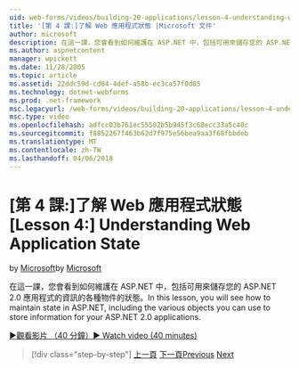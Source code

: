 ```yaml
---
uid: web-forms/videos/building-20-applications/lesson-4-understanding-web-application-state
title: '[第 4 課:]了解 Web 應用程式狀態 |Microsoft 文件'
author: microsoft
description: 在這一課，您會看到如何維護在 ASP.NET 中，包括可用來儲存您的 ASP.NET 2.0 應用程式資訊的各種物件的狀態...
ms.author: aspnetcontent
manager: wpickett
ms.date: 11/28/2005
ms.topic: article
ms.assetid: 22ddc59d-cd84-4def-a58b-ec3ca57f0d85
ms.technology: dotnet-webforms
ms.prod: .net-framework
msc.legacyurl: /web-forms/videos/building-20-applications/lesson-4-understanding-web-application-state
msc.type: video
ms.openlocfilehash: adfcc03b761ec55502b5b945f3c68ecc33a5c40c
ms.sourcegitcommit: f8852267f463b62d7f975e56bea9aa3f68fbbdeb
ms.translationtype: MT
ms.contentlocale: zh-TW
ms.lasthandoff: 04/06/2018
---
```

<a name="lesson-4-understanding-web-application-state"></a><span data-ttu-id="da0ac-103">[第 4 課:]了解 Web 應用程式狀態</span><span class="sxs-lookup"><span data-stu-id="da0ac-103">[Lesson 4:] Understanding Web Application State</span></span>
====================
<span data-ttu-id="da0ac-104">by [Microsoft](https://github.com/microsoft)</span><span class="sxs-lookup"><span data-stu-id="da0ac-104">by [Microsoft](https://github.com/microsoft)</span></span>

<span data-ttu-id="da0ac-105">在這一課，您會看到如何維護在 ASP.NET 中，包括可用來儲存您的 ASP.NET 2.0 應用程式的資訊的各種物件的狀態。</span><span class="sxs-lookup"><span data-stu-id="da0ac-105">In this lesson, you will see how to maintain state in ASP.NET, including the various objects you can use to store information for your ASP.NET 2.0 applications.</span></span>

[<span data-ttu-id="da0ac-106">&#9654;觀看影片 （40 分鐘）</span><span class="sxs-lookup"><span data-stu-id="da0ac-106">&#9654; Watch video (40 minutes)</span></span>](https://channel9.msdn.com/Blogs/ASP-NET-Site-Videos/lesson-4-understanding-web-application-state)

> [!div class="step-by-step"]
> <span data-ttu-id="da0ac-107">[上一頁](lesson-3-understanding-more-about-events-and-postback.md)
> [下一頁](lesson-5-debugging-and-tracing-your-website.md)</span><span class="sxs-lookup"><span data-stu-id="da0ac-107">[Previous](lesson-3-understanding-more-about-events-and-postback.md)
[Next](lesson-5-debugging-and-tracing-your-website.md)</span></span>

